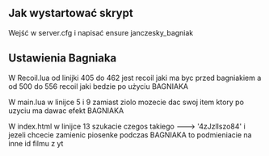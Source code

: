 ## Jak wystartować skrypt ##
Wejść w server.cfg i napisać ensure janczesky_bagniak

## Ustawienia Bagniaka ##
W Recoil.lua od linijki 405 do 462 jest recoil jaki ma byc przed bagniakiem a od 500 do 556 recoil jaki bedzie po użyciu BAGNIAKA

W main.lua w linijce 5 i 9 zamiast ziolo mozecie dac swoj item ktory po uzyciu ma dawac efekt BAGNIAKA

W index.html w linijce 13  szukacie czegos takiego ---> '4zJzllszo84' i jezeli chcecie zamienic piosenke podczas BAGNIAKA to podmieniacie na inne id filmu z yt 
